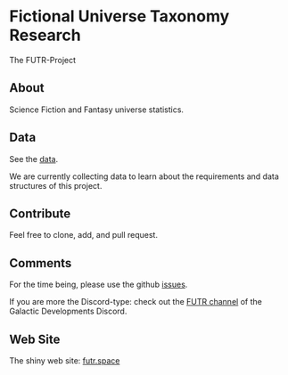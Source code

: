 # Fictional Universe Taxonomy Research

The FUTR-Project

## About

Science Fiction and Fantasy universe statistics.

## Data

See the [data](data/universes).

We are currently collecting data to learn about the requirements and data structures of this project. 

## Contribute

Feel free to clone, add, and pull request.

## Comments

For the time being, please use the github [issues](https://github.com/wolfspelz/futr/issues).

If you are more the Discord-type: check out the [FUTR channel](https://discordapp.com/channels/1136704642986811423/1153448297915220058) of the Galactic Developments Discord.

## Web Site

The shiny web site: [futr.space](https://futr.space)

